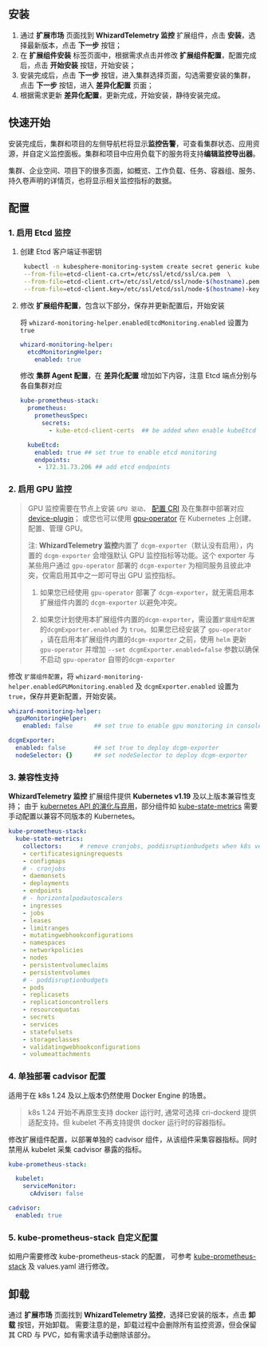 ## 安装

1. 通过 **扩展市场** 页面找到 **WhizardTelemetry 监控** 扩展组件，点击 **安装**，选择最新版本，点击 **下一步** 按钮；
2. 在 **扩展组件安装** 标签页面中，根据需求点击并修改 **扩展组件配置**，配置完成后，点击 **开始安装** 按钮，开始安装；
3. 安装完成后，点击 **下一步** 按钮，进入集群选择页面，勾选需要安装的集群，点击 **下一步** 按钮，进入 **差异化配置** 页面；
4. 根据需求更新 **差异化配置**，更新完成，开始安装，静待安装完成。

## 快速开始

安装完成后，集群和项目的左侧导航栏将显示**监控告警**，可查看集群状态、应用资源，并自定义监控面板。集群和项目中应用负载下的服务将支持**编辑监控导出器**。

集群、企业空间、项目下的很多页面，如概览、工作负载、任务、容器组、服务、持久卷声明的详情页，也将显示相关监控指标的数据。


## 配置

### 1. 启用 Etcd 监控

1. 创建 Etcd 客户端证书密钥

   ```sh
    kubectl -n kubesphere-monitoring-system create secret generic kube-etcd-client-certs  \
    --from-file=etcd-client-ca.crt=/etc/ssl/etcd/ssl/ca.pem  \
    --from-file=etcd-client.crt=/etc/ssl/etcd/ssl/node-$(hostname).pem  \
    --from-file=etcd-client.key=/etc/ssl/etcd/ssl/node-$(hostname)-key.pem
    ```

2. 修改 **扩展组件配置**，包含以下部分，保存并更新配置后，开始安装

    将 `whizard-monitoring-helper.enabledEtcdMonitoring.enabled` 设置为 `true`

    ```yaml
    whizard-monitoring-helper:
      etcdMonitoringHelper:
        enabled: true
    ```

    修改 **集群 Agent 配置**，在 **差异化配置** 增加如下内容，注意 Etcd 端点分别与各自集群对应

    ```yaml
    kube-prometheus-stack:
      prometheus:
        prometheusSpec:
          secrets:
            - kube-etcd-client-certs  ## be added when enable kubeEtcd servicemonitor with tls config

      kubeEtcd:
        enabled: true ## set true to enable etcd monitoring
        endpoints: 
         - 172.31.73.206 ## add etcd endpoints
    ```

### 2. 启用 GPU 监控

> GPU 监控需要在节点上安装 `GPU 驱动`、 [配置 CRI](https://docs.nvidia.com/datacenter/cloud-native/container-toolkit/latest/install-guide.html) 及在集群中部署对应 [device-plugin](https://kubernetes.io/docs/concepts/extend-kubernetes/compute-storage-net/device-plugins/#examples)； 或您也可以使用 [gpu-operator](https://github.com/NVIDIA/gpu-operator) 在 Kubernetes 上创建、配置、管理 GPU。
>
> 注: **WhizardTelemetry 监控**内置了 `dcgm-exporter`（默认没有启用），内置的 `dcgm-exporter` 会增强默认 GPU 监控指标等功能。这个 exporter 与某些用户通过 `gpu-operator` 部署的 `dcgm-exporter` 为相同服务且彼此冲突，仅需启用其中之一即可导出 GPU 监控指标。
>
> 1. 如果您已经使用 `gpu-operator` 部署了 `dcgm-exporter`，就无需启用本扩展组件内置的 `dcgm-exporter` 以避免冲突。
>
> 2. 如果您计划使用本扩展组件内置的`dcgm-exporter`，需设置`扩展组件配置`的`dcgmExporter.enabled` 为 `true`。如果您已经安装了 `gpu-operator` ，请在启用本扩展组件内置的`dcgm-exporter` 之前，使用 `helm` 更新 `gpu-operator` 并增加 `--set dcgmExporter.enabled=false` 参数以确保不启动 `gpu-operator` 自带的`dcgm-exporter`

修改 `扩展组件配置`，将 `whizard-monitoring-helper.enabledGPUMonitoring.enabled` 及 `dcgmExporter.enabled` 设置为 `true`，保存并更新配置，开始安装。

```yaml
whizard-monitoring-helper:
  gpuMonitoringHelper:
    enabled: false      ## set true to enable gpu monitoring in console

dcgmExporter:
  enabled: false        ## set true to deploy dcgm-exporter
  nodeSelector: {}      ## set nodeSelector to deploy dcgm-exporter
```

### 3. 兼容性支持

**WhizardTelemetry 监控** 扩展组件提供 **Kubernetes v1.19** 及以上版本兼容性支持； 由于 [kubernetes API 的演化与弃用](https://kubernetes.io/zh-cn/docs/reference/using-api/deprecation-guide/)，部分组件如 [kube-state-metrics](https://github.com/kubernetes/kube-state-metrics?tab=readme-ov-file#compatibility-matrix) 需要手动配置以兼容不同版本的 Kubernetes。

```yaml
kube-prometheus-stack:
  kube-state-metrics:
    collectors:     # remove cronjobs, poddisruptionbudgets when k8s version < 1.21, remove horizontalpodautoscalers when k8s version < 1.23
    - certificatesigningrequests
    - configmaps
    # - cronjobs
    - daemonsets
    - deployments
    - endpoints
    # - horizontalpodautoscalers
    - ingresses
    - jobs
    - leases
    - limitranges
    - mutatingwebhookconfigurations
    - namespaces
    - networkpolicies
    - nodes
    - persistentvolumeclaims
    - persistentvolumes
    # - poddisruptionbudgets
    - pods
    - replicasets
    - replicationcontrollers
    - resourcequotas
    - secrets
    - services
    - statefulsets
    - storageclasses
    - validatingwebhookconfigurations
    - volumeattachments
```

### 4. 单独部署 cadvisor 配置

适用于在 k8s 1.24 及以上版本仍然使用 Docker Engine 的场景。

> k8s 1.24 开始不再原生支持 docker 运行时, 通常可选择 cri-dockerd 提供适配支持。但 kubelet 不再支持提供 docker 运行时的容器指标。

修改扩展组件配置，以部署单独的 cadvisor 组件，从该组件采集容器指标。同时禁用从 kubelet 采集 cadvisor 暴露的指标。

```yaml
kube-prometheus-stack:

  kubelet:
    serviceMonitor:
      cAdvisor: false

cadvisor:
  enabled: true
```

### 5. kube-prometheus-stack 自定义配置

如用户需要修改 kube-prometheus-stack 的配置， 可参考 [kube-prometheus-stack](https://github.com/prometheus-community/helm-charts/tree/main/charts/kube-prometheus-stack) 及 values.yaml 进行修改。

## 卸载

通过 **扩展市场** 页面找到 **WhizardTelemetry 监控**，选择已安装的版本，点击 **卸载** 按钮，开始卸载。 需要注意的是，卸载过程中会删除所有监控资源，但会保留其 CRD 与 PVC，如有需求请手动删除该部分。
